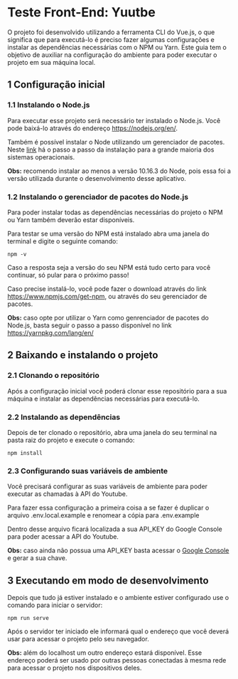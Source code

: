 # Teste Front-End: Yuutbe

O projeto foi desenvolvido utilizando a ferramenta CLI do Vue.js, o que significa que para executá-lo é preciso fazer algumas configurações e instalar as dependências necessárias com o NPM ou Yarn.
Este guia tem o objetivo de auxiliar na configuração do ambiente para poder executar o projeto em sua máquina local.

## 1 Configuração inicial

### 1.1 Instalando o Node.js

Para executar esse projeto será necessário ter instalado o Node.js. Você pode baixá-lo através do endereço https://nodejs.org/en/.

Também é possível instalar o Node utilizando um gerenciador de pacotes. Neste [link](https://nodejs.org/en/download/package-manager/) há o passo a passo da instalação para a grande maioria dos sistemas operacionais.

**Obs:** recomendo instalar ao menos a versão 10.16.3 do Node, pois essa foi a versão utilizada durante o desenvolvimento desse aplicativo.

### 1.2 Instalando o gerenciador de pacotes do Node.js

Para poder instalar todas as dependências necessárias do projeto o NPM ou Yarn também deverão estar disponíveis.

Para testar se uma versão do NPM está instalado abra uma janela do terminal e digite o seguinte comando:

```
npm -v
```

Caso a resposta seja a versão do seu NPM está tudo certo para você continuar, só pular para o próximo passo!

Caso precise instalá-lo, você pode fazer o download através do link https://www.npmjs.com/get-npm, ou através do seu gerenciador de pacotes.

**Obs:** caso opte por utilizar o Yarn como genrenciador de pacotes do Node.js, basta seguir o passo a passo disponível no link https://yarnpkg.com/lang/en/

## 2 Baixando e instalando o projeto

### 2.1 Clonando o repositório

Após a configuração inicial você poderá clonar esse repositório para a sua máquina e instalar as dependências necessárias para executá-lo.

### 2.2 Instalando as dependências

Depois de ter clonado o repositório, abra uma janela do seu terminal na pasta raiz do projeto e execute o comando:

```
npm install
```

### 2.3 Configurando suas variáveis de ambiente

Você precisará configurar as suas variáveis de ambiente para poder executar as chamadas à API do Youtube.

Para fazer essa configuração a primeira coisa a se fazer é duplicar o arquivo .env.local.example e renomear a cópia para .env.example

Dentro desse arquivo ficará localizada a sua API_KEY do Google Console para poder acessar a API do Youtube.

**Obs:** caso ainda não possua uma API_KEY basta acessar o [Google Console](https://developers.google.com/youtube/v3/getting-started?hl=pt-br) e gerar a sua chave.

## 3 Executando em modo de desenvolvimento

Depois que tudo já estiver instalado e o ambiente estiver configurado use o comando para iniciar o servidor:

```
npm run serve
```

Após o servidor ter iniciado ele informará qual o endereço que você deverá usar para acessar o projeto pelo seu navegador.

**Obs:** além do localhost um outro endereço estará disponível. Esse endereço poderá ser usado por outras pessoas conectadas à mesma rede para acessar o projeto nos dispositivos deles.
